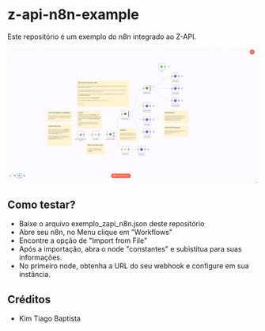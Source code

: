 # z-api-n8n-example

Este repositório é um exemplo do n8n integrado ao Z-API.

![Exemplo n8n Z-API](https://raw.githubusercontent.com/Z-API/z-api-n8n-example/main/imagem.png)

## Como testar?
- Baixe o arquivo exemplo_zapi_n8n.json deste repositório
- Abre seu n8n, no Menu clique em "Workflows"
- Encontre a opção de "Import from File"
- Após a importação, abra o node "constantes" e subistitua para suas informações.
- No primeiro node, obtenha a URL do seu webhook e configure em sua instância.

## Créditos

- Kim Tiago Baptista
